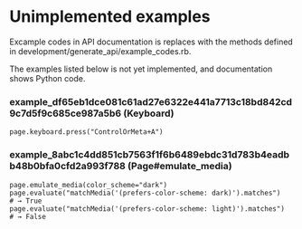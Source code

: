 # Unimplemented examples

Excample codes in API documentation is replaces with the methods defined in development/generate_api/example_codes.rb.

The examples listed below is not yet implemented, and documentation shows Python code.


### example_df65eb1dce081c61ad27e6322e441a7713c18bd842cd9c7d5f9c685ce987a5b6 (Keyboard)

```
page.keyboard.press("ControlOrMeta+A")

```

### example_8abc1c4dd851cb7563f1f6b6489ebdc31d783b4eadbb48b0bfa0cfd2a993f788 (Page#emulate_media)

```
page.emulate_media(color_scheme="dark")
page.evaluate("matchMedia('(prefers-color-scheme: dark)').matches")
# → True
page.evaluate("matchMedia('(prefers-color-scheme: light)').matches")
# → False

```
